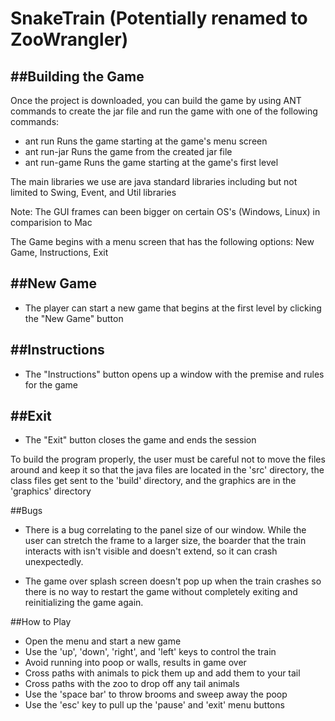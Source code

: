 # SnakeTrain (Potentially renamed to ZooWrangler)

##Building the Game
-----------------
Once the project is downloaded, you can build the game by using ANT commands to create the jar file and run the game with one of the following commands:
* ant run	Runs the game starting at the game's menu screen
* ant run-jar   Runs the game from the created jar file
* ant run-game	Runs the game starting at the game's first level                   

The main libraries we use are java standard libraries including but not limited to Swing, Event, and Util libraries

Note: The GUI frames can been bigger on certain OS's (Windows, Linux) in comparision to Mac


The Game begins with a menu screen that has the following options: New Game, Instructions, Exit

##New Game
--------
* The player can start a new game that begins at the first level by clicking the "New Game" button

##Instructions
------------
* The "Instructions" button opens up a window with the premise and rules for the game

##Exit
----
* The "Exit" button closes the game and ends the session


To build the program properly, the user must be careful not to move the files around and keep it so that the java files are located in the 'src' directory, the class files get sent to the 'build' directory, and the graphics are in the 'graphics' directory


##Bugs
* There is a bug correlating to the panel size of our window. While the user can stretch the frame to a larger size, the boarder that the train interacts with isn't visible and doesn't extend, so it can crash unexpectedly.

* The game over splash screen doesn't pop up when the train crashes so there is no way to restart the game without completely exiting and reinitializing the game again.


##How to Play
* Open the menu and start a new game
* Use the 'up', 'down', 'right', and 'left' keys to control the train
* Avoid running into poop or walls, results in game over
* Cross paths with animals to pick them up and add them to your tail
* Cross paths with the zoo to drop off any tail animals
* Use the 'space bar' to throw brooms and sweep away the poop
* Use the 'esc' key to pull up the 'pause' and 'exit' menu buttons


